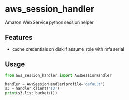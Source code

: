 aws_session_handler
===================

Amazon Web Service python session helper


Features
--------
* cache credentials on disk if assume_role with mfa serial

Usage
-----
```python
from aws_session_handler import AwsSessionHandler

handler = AwsSessionHandler(profile='default')
s3 = handler.client('s3')
print(s3.list_buckets())
```
